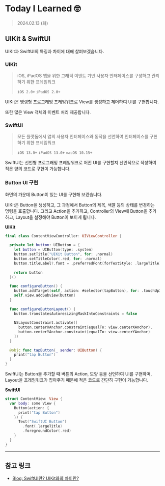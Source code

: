 # Today I Learned 🤓

> 2024.02.13 (화)

## UIKit & SwiftUI

UIKit과 SwiftUI의 특징과 차이에 대해 살펴보겠습니다.

### UIKit

> iOS, iPadOS 앱을 위한 그래픽 이벤트 기반 사용자 인터페이스를 구성하고 관리하기 위한 프레임워크
> 
> `iOS 2.0+` `iPadOS 2.0+`

UIKit은 명령형 프로그래밍 프레임워크로 View를 생성하고 제어하여 UI를 구현합니다.

또한 많은 View 객체와 이벤트 처리 제공합니다.

### SwiftUI

> 모든 플랫폼에서 앱의 사용자 인터페이스와 동작을 선언하여 인터페이스를 구현하기 위한 프레임워크
> 
> `iOS 13.0+` `iPadOS 13.0+` `macOS 10.15+`

SwiftUI는 선언형 프로그래밍 프레임워크로 어떤 UI를 구현할지 선언적으로 작성하여 적은 양의 코드로 구현이 가능합니다.

### Button UI 구현

화면의 가운데 Button이 있는 UI를 구현해 보겠습니다.

UIKit은 Button을 생성하고, 그 과정에서 Button의 제목, 색깔 등의 상태를 변경하는 명령을 호출합니다.
그리고 Action을 추가하고, Controller의 View에 Button을 추가하고, Layout을 설정해야 Button이 보이게 됩니다.

**UIKit**

```swift
final class ContentViewController: UIViewController {
    
  private let button: UIButton = {
    let button = UIButton(type: .system)
    button.setTitle("UIKit Button", for: .normal)
    button.setTitleColor(.red, for: .normal)
    button.titleLabel?.font = .preferredFont(forTextStyle: .largeTitle)
    
    return button
  }()
  
  func configureButton() {
    button.addTarget(self, action: #selector(tapButton), for: .touchUpInside)
    self.view.addSubview(button)
  }
  
  func configureButtonLayout() {
    button.translatesAutoresizingMaskIntoConstraints = false
    
    NSLayoutConstraint.activate([
      button.centerXAnchor.constraint(equalTo: view.centerXAnchor),
      button.centerYAnchor.constraint(equalTo: view.centerYAnchor)
    ])
  }
  
  @objc func tapButton(_ sender: UIButton) {
    print("tap Button")
  }
}
```

SwiftUI는 Button을 추가할 때 버튼의 Action, 모양 등을 선언하여 UI를 구현하며, Layout을 프레임워크가 잡아주기 때문에 적은 코드로 간단히 구현이 가능합니다.

**SwiftUI**

```swift
struct ContentView: View {
  var body: some View {
    Button(action: {
      print("tap Button")
    }) {
      Text("SwiftUI Button")
        .font(.largeTitle)
        .foregroundColor(.red)
    }
  }
}
```

---
## 참고 링크
- [Blog: SwiftUI란? UIKit와의 차이란?](https://boidevelop.tistory.com/115)
